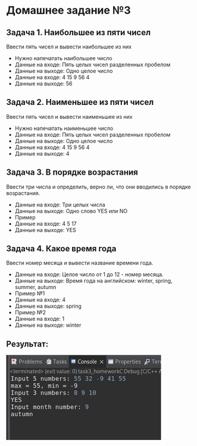 # Домашнее задание №3
## Задача 1. Наибольшее из пяти чисел
Ввести пять чисел и вывести наибольшее из них  
- Нужно напечатать наибольшее число
- Данные на входе: Пять целых чисел разделенных пробелом
- Данные на выходе: Одно целое число
- Данные на входе: 4 15 9 56 4
- Данные на выходе: 56
## Задача 2. Наименьшее из пяти чисел
Ввести пять чисел и вывести наименьшее из них
- Нужно напечатать наименьшее число
- Данные на входе: Пять целых чисел разделенных пробелом
- Данные на выходе: Одно целое число
- Данные на входе: 4 15 9 56 4
- Данные на выходе: 4
## Задача 3. В порядке возрастания
Ввести три числа и определить, верно ли, что они вводились в порядке
возрастания.
- Данные на входе: Три целых числа
- Данные на выходе: Одно слово YES или NO
- Пример
- Данные на входе: 4 5 17
- Данные на выходе: YES
## Задача 4. Какое время года
Ввести номер месяца и вывести название времени года.
- Данные на входе: Целое число от 1 до 12 - номер месяца.
- Данные на выходе: Время года на английском: winter, spring, summer, autumn
- Пример №1
- Данные на входе: 4
- Данные на выходе: spring
- Пример №2
- Данные на входе: 1
- Данные на выходе: winter

## Результат:
![img.png](img.png)